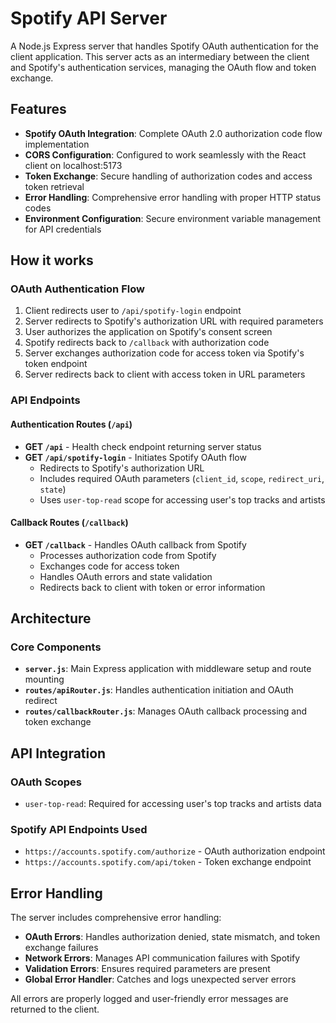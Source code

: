 # Spotify API Server

A Node.js Express server that handles Spotify OAuth authentication for the client application. This server acts as an intermediary between the client and Spotify's authentication services, managing the OAuth flow and token exchange.

## Features

- **Spotify OAuth Integration**: Complete OAuth 2.0 authorization code flow implementation
- **CORS Configuration**: Configured to work seamlessly with the React client on localhost:5173
- **Token Exchange**: Secure handling of authorization codes and access token retrieval
- **Error Handling**: Comprehensive error handling with proper HTTP status codes
- **Environment Configuration**: Secure environment variable management for API credentials

## How it works

### OAuth Authentication Flow

1. Client redirects user to `/api/spotify-login` endpoint
2. Server redirects to Spotify's authorization URL with required parameters
3. User authorizes the application on Spotify's consent screen
4. Spotify redirects back to `/callback` with authorization code
5. Server exchanges authorization code for access token via Spotify's token endpoint
6. Server redirects back to client with access token in URL parameters

### API Endpoints

#### Authentication Routes (`/api`)

- **GET `/api`** - Health check endpoint returning server status
- **GET `/api/spotify-login`** - Initiates Spotify OAuth flow
  - Redirects to Spotify's authorization URL
  - Includes required OAuth parameters (`client_id`, `scope`, `redirect_uri`, `state`)
  - Uses `user-top-read` scope for accessing user's top tracks and artists

#### Callback Routes (`/callback`)

- **GET `/callback`** - Handles OAuth callback from Spotify
  - Processes authorization code from Spotify
  - Exchanges code for access token
  - Handles OAuth errors and state validation
  - Redirects back to client with token or error information

## Architecture

### Core Components

- **`server.js`**: Main Express application with middleware setup and route mounting
- **`routes/apiRouter.js`**: Handles authentication initiation and OAuth redirect
- **`routes/callbackRouter.js`**: Manages OAuth callback processing and token exchange

## API Integration

### OAuth Scopes

- `user-top-read`: Required for accessing user's top tracks and artists data

### Spotify API Endpoints Used

- `https://accounts.spotify.com/authorize` - OAuth authorization endpoint
- `https://accounts.spotify.com/api/token` - Token exchange endpoint

## Error Handling

The server includes comprehensive error handling:

- **OAuth Errors**: Handles authorization denied, state mismatch, and token exchange failures
- **Network Errors**: Manages API communication failures with Spotify
- **Validation Errors**: Ensures required parameters are present
- **Global Error Handler**: Catches and logs unexpected server errors

All errors are properly logged and user-friendly error messages are returned to the client.

